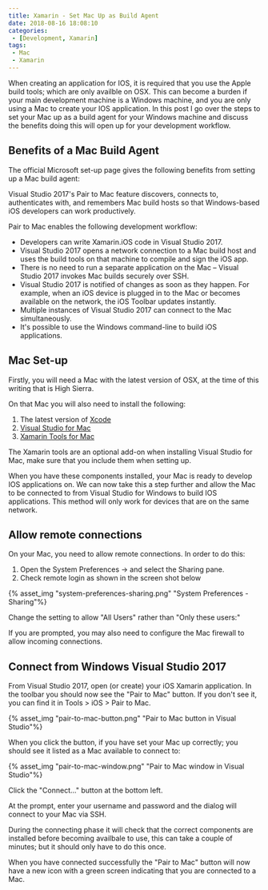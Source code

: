 ```yaml
---
title: Xamarin - Set Mac Up as Build Agent
date: 2018-08-16 18:08:10
categories:
 - [Development, Xamarin]
tags:
 - Mac
 - Xamarin
---
```


When creating an application for IOS, it is required that you use the Apple build tools; which are only availble on OSX. This can become a burden if your main development machine is a Windows machine, and you are only using a Mac to create your IOS application. In this post I go over the steps to set your Mac up as a build agent for your Windows machine and discuss the benefits doing this will open up for your development workflow.
<!-- more -->

## Benefits of a Mac Build Agent

The official Microsoft set-up page gives the following benefits from setting up a Mac build agent:

Visual Studio 2017's Pair to Mac feature discovers, connects to, authenticates with, and remembers Mac build hosts so that Windows-based iOS developers can work productively.

Pair to Mac enables the following development workflow:

- Developers can write Xamarin.iOS code in Visual Studio 2017.
- Visual Studio 2017 opens a network connection to a Mac build host and uses the build tools on that machine to compile and sign the iOS app.
- There is no need to run a separate application on the Mac – Visual Studio 2017 invokes Mac builds securely over SSH.
- Visual Studio 2017 is notified of changes as soon as they happen. For example, when an iOS device is plugged in to the Mac or becomes available on the network, the iOS Toolbar updates instantly.
- Multiple instances of Visual Studio 2017 can connect to the Mac simultaneously.
- It's possible to use the Windows command-line to build iOS applications.

## Mac Set-up

Firstly, you will need a Mac with the latest version of OSX, at the time of this writing that is High Sierra.

On that Mac you will also need to install the following:

1. The latest version of [Xcode](https://developer.apple.com/xcode/)
1. [Visual Studio for Mac](https://docs.microsoft.com/en-us/visualstudio/mac/installation)
1. [Xamarin Tools for Mac](https://docs.microsoft.com/en-us/visualstudio/mac/installation)

The Xamarin tools are an optional add-on when installing Visual Studio for Mac, make sure that you include them when setting up.

When you have these components installed, your Mac is ready to develop IOS applications on. We can now take this a step further and allow the Mac to be connected to from Visual Studio for Windows to build IOS applications. This method will only work for devices that are on the same network.

## Allow remote connections

On your Mac, you need to allow remote connections. In order to do this:

1. Open the System Preferences -> and select the Sharing pane.
1. Check remote login as shown in the screen shot below

{% asset_img "system-preferences-sharing.png" "System Preferences - Sharing"%}

Change the setting to allow "All Users" rather than "Only these users:"

If you are prompted, you may also need to configure the Mac firewall to allow incoming connections.

## Connect from Windows Visual Studio 2017

From Visual Studio 2017, open (or create) your iOS Xamarin application. In the toolbar you should now see the "Pair to Mac" button. If you don't see it, you can find it in Tools > iOS > Pair to Mac.

{% asset_img "pair-to-mac-button.png" "Pair to Mac button in Visual Studio"%}

When you click the button, if you have set your Mac up correctly; you should see it listed as a Mac available to connect to:

{% asset_img "pair-to-mac-window.png" "Pair to Mac window in Visual Studio"%}

Click the "Connect..." button at the bottom left.

At the prompt, enter your username and password and the dialog will connect to your Mac via SSH.

During the connecting phase it will check that the correct components are installed before becoming availbale to use, this can take a couple of minutes; but it should only have to do this once.

When you have connected successfully the "Pair to Mac" button will now have a new icon with a green screen indicating that you are connected to a Mac.

